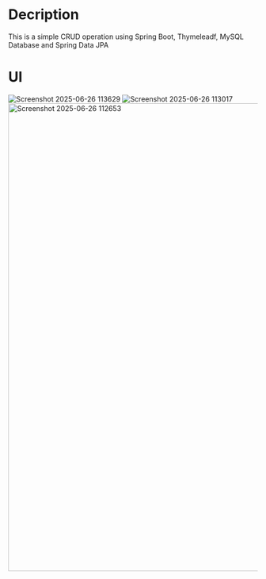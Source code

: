 # Decription
This is a simple CRUD operation using Spring Boot, Thymeleadf, MySQL Database and Spring Data JPA

# UI
![Screenshot 2025-06-26 113629](https://github.com/user-attachments/assets/68c3face-a709-4a09-aa6b-dd044d0c8505)
![Screenshot 2025-06-26 113017](https://github.com/user-attachments/assets/0b048d73-8d2f-4802-820c-4dadb45f7c1d)
<img width="944" alt="Screenshot 2025-06-26 112653" src="https://github.com/user-attachments/assets/1cf1ee32-2aa2-4ade-a397-bd485e575f28" />
